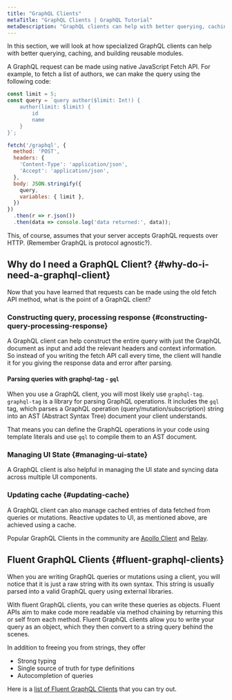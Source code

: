 ```yaml
---
title: "GraphQL Clients"
metaTitle: "GraphQL Clients | GraphQL Tutorial"
metaDescription: "GraphQL clients can help with better querying, caching, and building reusable modules. Let's see why we need a GraphQL client and the popular client libraries available."
---
```


In this section, we will look at how specialized GraphQL clients can help with better querying, caching, and building reusable modules.

A GraphQL request can be made using native JavaScript Fetch API. For example, to fetch a list of authors, we can make the query using the following code:

```javascript
const limit = 5;
const query = `query author($limit: Int!) {
    author(limit: $limit) {
        id
        name
    }
}`;

fetch('/graphql', {
  method: 'POST',
  headers: {
    'Content-Type': 'application/json',
    'Accept': 'application/json',
  },
  body: JSON.stringify({
    query,
    variables: { limit },
  })
})
  .then(r => r.json())
  .then(data => console.log('data returned:', data));
```

This, of course, assumes that your server accepts GraphQL requests over HTTP. (Remember GraphQL is protocol agnostic?).

## Why do I need a GraphQL Client? {#why-do-i-need-a-graphql-client}

Now that you have learned that requests can be made using the old fetch API method, what is the point of a GraphQL client?

### Constructing query, processing response {#constructing-query-processing-response}

A GraphQL client can help construct the entire query with just the GraphQL document as input and add the relevant headers and context information. So instead of you writing the fetch API call every time, the client will handle it for you giving the response data and error after parsing.

#### Parsing queries with graphql-tag - `gql`

When you use a GraphQL client, you will most likely use `graphql-tag`. `graphql-tag` is a library for parsing GraphQL operations. It includes the `gql` tag, which parses a GraphQL operation (query/mutation/subscription) string into an AST (Abstract Syntax Tree) document your client understands.

That means you can define the GraphQL operations in your code using template literals and use `gql` to compile them to an AST document.

### Managing UI State {#managing-ui-state}

A GraphQL client is also helpful in managing the UI state and syncing data across multiple UI components.

### Updating cache {#updating-cache}

A GraphQL client can also manage cached entries of data fetched from queries or mutations. Reactive updates to UI, as mentioned above, are achieved using a cache.

Popular GraphQL Clients in the community are [Apollo Client](https://github.com/apollographql/apollo-client) and [Relay](https://github.com/facebook/relay).

## Fluent GraphQL Clients {#fluent-graphql-clients}

When you are writing GraphQL queries or mutations using a client, you will notice that it is just a raw string with its own syntax. This string is usually parsed into a valid GraphQL query using external libraries. 

With fluent GraphQL clients, you can write these queries as objects. Fluent APIs aim to make code more readable via method chaining by returning this or self from each method. Fluent GraphQL clients allow you to write your query as an object, which they then convert to a string query behind the scenes. 

In addition to freeing you from strings, they offer
- Strong typing
- Single source of truth for type definitions
- Autocompletion of queries

Here is a [list of Fluent GraphQL Clients](https://github.com/hasura/awesome-fluent-graphql) that you can try out.
